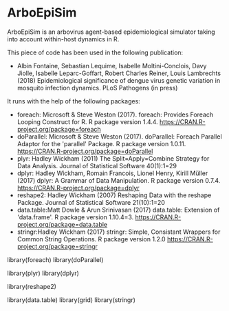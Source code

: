 # ArboEpiSim
ArboEpiSim is an arbovirus agent-based epidemiological simulator taking into account within-host dynamics in R.

This piece of code has been used in the following publication:
- Albin Fontaine, Sebastian Lequime, Isabelle Moltini-Conclois, Davy Jiolle, Isabelle Leparc-Goffart, Robert Charles Reiner, Louis Lambrechts (2018) Epidemiological significance of dengue virus genetic variation in mosquito infection
dynamics. PLoS Pathogens (in press)

It runs with the help of the following packages:
- foreach: Microsoft & Steve Weston (2017). foreach: Provides Foreach Looping Construct for R. R package version 1.4.4. https://CRAN.R-project.org/package=foreach
- doParallel: Microsoft & Steve Weston (2017). doParallel: Foreach Parallel Adaptor for the 'parallel' Package. R package version 1.0.11. https://CRAN.R-project.org/package=doParallel
- plyr: Hadley Wickham (2011) The Split=Apply=Combine Strategy for Data Analysis. Journal of Statistical Software 40(1):1=29
- dplyr: Hadley Wickham, Romain Francois, Lionel Henry, Kirill Müller (2017) dplyr: A Grammar of Data Manipulation. R package version 0.7.4. https://CRAN.R-project.org/package=dplyr
- reshape2: Hadley Wickham (2007) Reshaping Data with the reshape Package. Journal of Statistical Software 21(10):1=20
- data.table:Matt Dowle & Arun Srinivasan (2017) data.table: Extension of 'data.frame'. R package version 1.10.4=3. https://CRAN.R-project.org/package=data.table
- stringr:Hadley Wickham (2017) stringr: Simple, Consistant Wrappers for Common String Operations. R package version 1.2.0 https://CRAN.R-project.org/package=stringr

library(foreach)
library(doParallel)

library(plyr)
library(dplyr)

library(reshape2)

library(data.table)
library(grid)
library(stringr)

